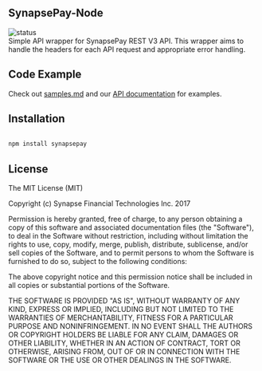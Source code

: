 ## SynapsePay-Node
![status](https://img.shields.io/badge/Status-Deprecated-red.svg)  
Simple API wrapper for SynapsePay REST V3 API.  This wrapper aims to handle the headers for each API request and appropriate error handling.


## Code Example

Check out [samples.md](samples.md) and our [API documentation](http://docs.synapsepay.com/v3.1) for examples.

## Installation

```bash

npm install synapsepay

```

## License

The MIT License (MIT)

Copyright (c) Synapse Financial Technologies Inc. 2017

Permission is hereby granted, free of charge, to any person obtaining a copy of
this software and associated documentation files (the "Software"), to deal in
the Software without restriction, including without limitation the rights to
use, copy, modify, merge, publish, distribute, sublicense, and/or sell copies of
the Software, and to permit persons to whom the Software is furnished to do so,
subject to the following conditions:

The above copyright notice and this permission notice shall be included in all
copies or substantial portions of the Software.

THE SOFTWARE IS PROVIDED "AS IS", WITHOUT WARRANTY OF ANY KIND, EXPRESS OR
IMPLIED, INCLUDING BUT NOT LIMITED TO THE WARRANTIES OF MERCHANTABILITY, FITNESS
FOR A PARTICULAR PURPOSE AND NONINFRINGEMENT. IN NO EVENT SHALL THE AUTHORS OR
COPYRIGHT HOLDERS BE LIABLE FOR ANY CLAIM, DAMAGES OR OTHER LIABILITY, WHETHER
IN AN ACTION OF CONTRACT, TORT OR OTHERWISE, ARISING FROM, OUT OF OR IN
CONNECTION WITH THE SOFTWARE OR THE USE OR OTHER DEALINGS IN THE SOFTWARE.
